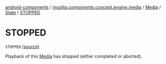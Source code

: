 [android-components](../../../index.md) / [mozilla.components.concept.engine.media](../../index.md) / [Media](../index.md) / [State](index.md) / [STOPPED](./-s-t-o-p-p-e-d.md)

# STOPPED

`STOPPED` [(source)](https://github.com/mozilla-mobile/android-components/blob/master/components/concept/engine/src/main/java/mozilla/components/concept/engine/media/Media.kt#L111)

Playback of this [Media](../index.md) has stopped (either completed or aborted).

